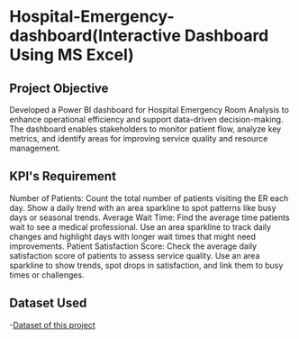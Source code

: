 # Hospital-Emergency-dashboard(Interactive Dashboard Using MS Excel)

## Project Objective
Developed a Power BI dashboard for Hospital Emergency Room Analysis to enhance operational efficiency and support data-driven decision-making. The dashboard enables stakeholders to monitor patient flow, analyze key metrics, and identify areas for improving service quality and resource management.
## KPI's Requirement 
Number of Patients:
Count the total number of patients visiting the ER each day.
Show a daily trend with an area sparkline to spot patterns like busy days or seasonal trends.
Average Wait Time:
Find the average time patients wait to see a medical professional.
Use an area sparkline to track daily changes and highlight days with longer wait times that might need improvements.
Patient Satisfaction Score:
Check the average daily satisfaction score of patients to assess service quality.
Use an area sparkline to show trends, spot drops in satisfaction, and link them to busy times or challenges.
## Dataset Used
-<a href= "https://github.com/Shagun-yadav/Hospital-Emergency-dashboard-/blob/main/Hospital%20Emergency%20Room%20Data.csv">Dataset of this project</a>
